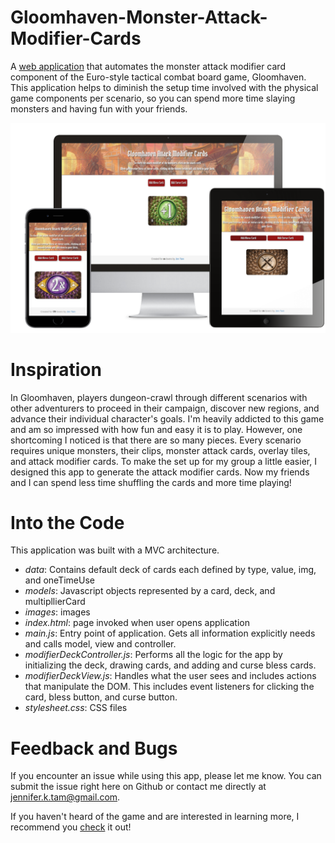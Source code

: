 # Gloomhaven-Monster-Attack-Modifier-Cards

A [web application](https://jenktam.github.io/Gloomhaven-Monster-Attack-Modifier-Cards/) that automates the monster attack modifier card component of the Euro-style tactical combat board game, Gloomhaven. This application helps to diminish the setup time involved with the physical game components per scenario, so you can spend more time slaying monsters and having fun with your friends.

![Attack Modifier Cards Demo](/images/other/responsiveDesign.png)

# Inspiration

 In Gloomhaven, players dungeon-crawl through different scenarios with other adventurers to proceed in their campaign, discover new regions, and advance their individual character's goals. I'm heavily addicted to this game and am so impressed with how fun and easy it is to play. However, one shortcoming I noticed is that there are so many pieces. Every scenario requires unique monsters, their clips, monster attack cards, overlay tiles, and attack modifier cards. To make the set up for my group a little easier, I designed this app to generate the attack modifier cards. Now my friends and I can spend less time shuffling the cards and more time playing!


# Into the Code
This application was built with a MVC architecture.
* *data*: Contains default deck of cards each defined by type, value, img, and oneTimeUse
* *models*: Javascript objects represented by a card, deck, and multipllierCard
* *images*: images
* *index.html*: page invoked when user opens application
* *main.js*: Entry point of application. Gets all information explicitly needs and calls model, view and controller.
* *modifierDeckController.js*: Performs all the logic for the app by initializing the deck, drawing cards, and adding and curse bless cards.
* *modifierDeckView.js*: Handles what the user sees and includes actions that manipulate the DOM. This includes event listeners for clicking the card, bless button, and curse button.
* *stylesheet.css*: CSS files

# Feedback and Bugs
If you encounter an issue while using this app, please let me know. You can submit the issue right here on Github or contact me directly at jennifer.k.tam@gmail.com.

If you haven't heard of the game and are interested in learning more, I recommend you [check](https://www.kickstarter.com/projects/1350948450/gloomhaven) it out!
